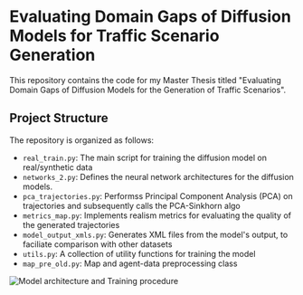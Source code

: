 # Evaluating Domain Gaps of Diffusion Models for Traffic Scenario Generation

This repository contains the code for my Master Thesis titled "Evaluating Domain Gaps of Diffusion Models for the Generation of Traffic Scenarios".

## Project Structure

The repository is organized as follows:

- `real_train.py`: The main script for training the diffusion model on real/synthetic data
- `networks_2.py`: Defines the neural network architectures for the diffusion models.
- `pca_trajectories.py`: Performss Principal Component Analysis (PCA) on trajectories and subsequently calls the PCA-Sinkhorn algo
- `metrics_map.py`: Implements realism metrics for evaluating the quality of the generated trajectories 
- `model_output_xmls.py`: Generates XML files from the model's output, to faciliate comparison with other datasets
- `utils.py`: A collection of utility functions for training the model 
- `map_pre_old.py`: Map and agent-data preprocessing class


![Model architecture and Training procedure](arc.png_url)
